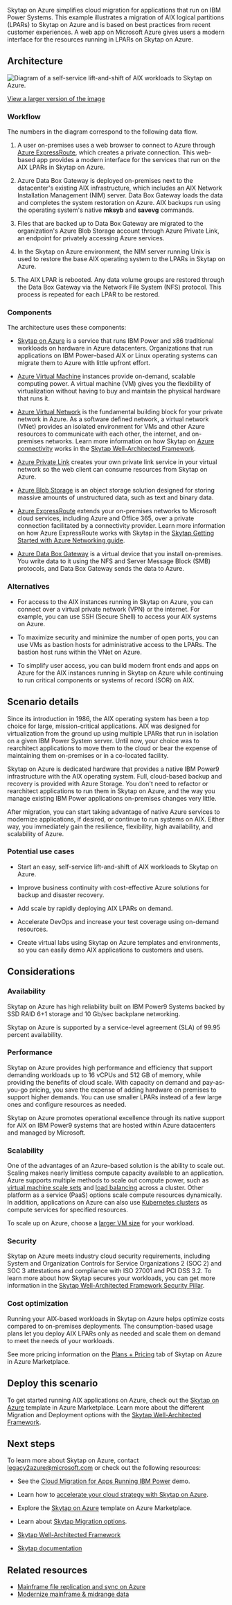 Skytap on Azure simplifies cloud migration for applications that run on IBM Power Systems. This example illustrates a migration of AIX logical partitions (LPARs) to Skytap on Azure and is based on best practices from recent customer experiences. A web app on Microsoft Azure gives users a modern interface for the resources running in LPARs on Skytap on Azure.

## Architecture

![Diagram of a self-service lift-and-shift of AIX workloads to Skytap on Azure.](media/aix-skytap-architecture-800.png)

 [View a larger version of the image](media/aix-skytap-architecture-large.png)
 
### Workflow

The numbers in the diagram correspond to the following data flow.

1.  A user on-premises uses a web browser to connect to Azure through [Azure ExpressRoute](/azure/expressroute/expressroute-introduction), which creates a private connection. This web-based app provides a modern interface for the services that run on the AIX LPARs in Skytap on Azure.

1.  Azure Data Box Gateway is deployed on-premises next to the datacenter's existing AIX infrastructure, which includes an AIX Network Installation Management (NIM) server. Data Box Gateway loads the data and completes the system restoration on Azure. AIX backups run using the operating system's native **mksyb** and **savevg** commands.

1.  Files that are backed up to Data Box Gateway are migrated to the organization's Azure Blob Storage account through Azure Private Link, an endpoint for privately accessing Azure services.

1.  In the Skytap on Azure environment, the NIM server running Unix is used to restore the base AIX operating system to the LPARs in Skytap on Azure.

1.  The AIX LPAR is rebooted. Any data volume groups are restored through the Data Box Gateway via the Network File System (NFS) protocol. This process is repeated for each LPAR to be restored.

### Components

The architecture uses these components:

-   [Skytap on Azure](https://azuremarketplace.microsoft.com/marketplace/apps/skytapinc.skytap-on-azure-main1?tab=overview) is a service that runs IBM Power and x86 traditional workloads on hardware in Azure datacenters. Organizations that run applications on IBM Power–based AIX or Linux operating systems can migrate them to Azure with little upfront effort.

-   [Azure Virtual Machine](https://azure.microsoft.com/services/virtual-machines/) instances provide on-demand, scalable computing power. A virtual machine (VM) gives you the flexibility of virtualization without having to buy and maintain the physical hardware that runs it.

-   [Azure Virtual Network](/azure/virtual-network/virtual-networks-overview) is the fundamental building block for your private network in Azure. 
As a software defined network, a virtual network (VNet) provides an isolated environment for VMs and other Azure resources to communicate with each other, the internet, and on-premises networks. 
Learn more information on how Skytap on [Azure connectivity](https://www.skytap.com/skytap-on-azure-networking-considerations/) works in the [Skytap Well-Architected Framework](https://skytap.github.io/well-architected-framework/).

-   [Azure Private Link](/azure/private-link/private-link-overview) creates your own private link service in your virtual network so the web client can consume resources from Skytap on Azure.

-   [Azure Blob Storage](/azure/storage/blobs/storage-blobs-introduction) is an object storage solution designed for storing massive amounts of unstructured data, such as text and binary data.

-  [Azure ExpressRoute](/azure/expressroute/expressroute-introduction) extends your on-premises networks to Microsoft cloud services, including Azure and Office 365, over a private connection facilitated by a connectivity provider.
Learn more information on how Azure ExpressRoute works with Skytap in the [Skytap Getting Started with Azure Networking guide](https://www.skytap.com/skytap-on-azure-networking-considerations/).

-   [Azure Data Box Gateway](/azure/databox-gateway/data-box-gateway-overview) is a virtual device that you install on-premises. You write data to it using the NFS and Server Message Block (SMB) protocols, and Data Box Gateway sends the data to Azure.

### Alternatives

-   For access to the AIX instances running in Skytap on Azure, you can connect over a virtual private network (VPN) or the internet. For example, you can use SSH (Secure Shell) to access your AIX systems on Azure.

-   To maximize security and minimize the number of open ports, you can use VMs as bastion hosts for administrative access to the LPARs. The bastion host runs within the VNet on Azure.

-   To simplify user access, you can build modern front ends and apps on Azure for the AIX instances running in Skytap on Azure while continuing to run critical components or systems of record (SOR) on AIX.

## Scenario details

Since its introduction in 1986, the AIX operating system has been a top choice for large, mission-critical applications. AIX was designed for virtualization from the ground up using multiple LPARs that run in isolation on a given IBM Power System server. Until now, your choice was to rearchitect applications to move them to the cloud or bear the expense of maintaining them on-premises or in a co-located facility.

Skytap on Azure is dedicated hardware that provides a native IBM Power9 infrastructure with the AIX operating system. Full, cloud-based backup and recovery is provided with Azure Storage. You don't need to refactor or rearchitect applications to run them in Skytap on Azure, and the way you manage existing IBM Power applications on-premises changes very little.

After migration, you can start taking advantage of native Azure services to modernize applications, if desired, or continue to run systems on AIX. Either way, you immediately gain the resilience, flexibility, high availability, and scalability of Azure.

### Potential use cases

-   Start an easy, self-service lift-and-shift of AIX workloads to Skytap on Azure.

-   Improve business continuity with cost-effective Azure solutions for backup and disaster recovery.

-   Add scale by rapidly deploying AIX LPARs on demand.

-   Accelerate DevOps and increase your test coverage using on-demand resources.

-   Create virtual labs using Skytap on Azure templates and environments, so you can easily demo AIX applications to customers and users.

## Considerations

### Availability

Skytap on Azure has high reliability built on IBM Power9 Systems backed by SSD RAID 6+1 storage and 10 Gb/sec backplane networking.

Skytap on Azure is supported by a service-level agreement (SLA) of 99.95 percent availability.

### Performance

Skytap on Azure provides high performance and efficiency that support demanding workloads up to 16 vCPUs and 512 GB of memory, while providing the benefits of cloud scale. With capacity on demand and pay-as-you-go pricing, you save the expense of adding hardware on premises to support higher demands. You can use smaller LPARs instead of a few large ones and configure resources as needed.

Skytap on Azure promotes operational excellence through its native support for AIX on IBM Power9 systems that are hosted within Azure datacenters and managed by Microsoft.

### Scalability

One of the advantages of an Azure–based solution is the ability to scale out. Scaling makes nearly limitless compute capacity available to an application. Azure supports multiple methods to scale out compute power, such as [virtual machine scale sets](/azure/virtual-machine-scale-sets/overview) and
[load balancing](/azure/load-balancer/load-balancer-overview) across a cluster. Other platform as a service (PaaS) options scale compute resources dynamically. In addition, applications on Azure can also use
[Kubernetes clusters](/azure/aks/concepts-clusters-workloads) as compute services for specified resources.

To scale up on Azure, choose a [larger VM size](https://azure.microsoft.com/services/virtual-machines/) for your workload.

### Security

Skytap on Azure meets industry cloud security requirements, including System and Organization Controls for Service Organizations 2 (SOC 2) and SOC 3 attestations and compliance with ISO 27001 and PCI DSS 3.2.
To learn more about how Skytap secures your workloads, you can get more information in the [Skytap Well-Architected Framework Security Pillar](https://skytap.github.io/well-architected-framework/security/).

### Cost optimization

Running your AIX-based workloads in Skytap on Azure helps optimize costs compared to on-premises deployments. The consumption-based usage plans let you deploy AIX LPARs only as needed and scale them on demand to meet the needs of your workloads.

See more pricing information on the [Plans + Pricing](https://azuremarketplace.microsoft.com/marketplace/apps/skytapinc.skytap-on-azure-main1?tab=PlansAndPrice) tab of Skytap on Azure in Azure Marketplace.

## Deploy this scenario

To get started running AIX applications on Azure, check out the [Skytap on Azure](https://azuremarketplace.microsoft.com/marketplace/apps/skytapinc.skytap-on-azure-main1?tab=overview) template in Azure Marketplace.
Learn more about the different Migration and Deployment options with the [Skytap Well-Architected Framework](https://skytap.github.io/well-architected-framework/).

## Next steps

To learn more about Skytap on Azure, contact <legacy2azure@microsoft.com> or check out the following resources:

-   See the [Cloud Migration for Apps Running IBM Power](https://techcommunity.microsoft.com/t5/video-hub/skytap-on-azure-cloud-migration-for-apps-running-ibm-power/m-p/1693588) demo.

-   Learn how to [accelerate your cloud strategy with Skytap on Azure](https://azure.microsoft.com/blog/accelerate-your-cloud-strategy-with-skytap-on-azure/).

-   Explore the [Skytap on Azure](https://azuremarketplace.microsoft.com/marketplace/apps/skytapinc.skytap-on-azure-main1?tab=overview) template on Azure Marketplace.

-   Learn about [Skytap Migration options](https://skytap.github.io/well-architected-framework/resiliency).

- [Skytap Well-Architected Framework](https://skytap.github.io/well-architected-framework)

- [Skytap documentation](https://help.skytap.com/)

## Related resources

- [Mainframe file replication and sync on Azure](../../solution-ideas/articles/mainframe-azure-file-replication.yml)
- [Modernize mainframe & midrange data](../../reference-architectures/migration/modernize-mainframe-data-to-azure.yml)
